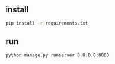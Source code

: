 ## install
```bash
pip install -r requirements.txt
```
## run
```bash
python manage.py runserver 0.0.0.0:8000
```